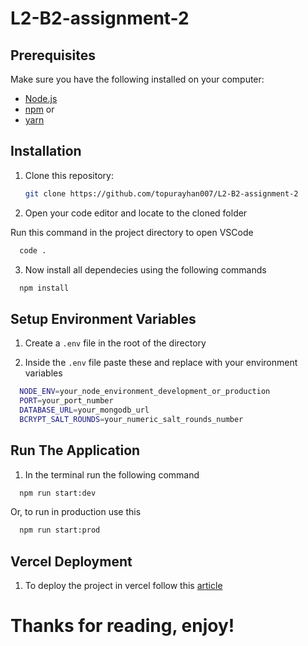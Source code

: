 # L2-B2-assignment-2

## Prerequisites

Make sure you have the following installed on your computer:

- [Node.js](https://nodejs.org/)
- [npm](https://www.npmjs.com/)
  or
- [yarn](https://classic.yarnpkg.com/lang/en/docs/install/)

## Installation

1. Clone this repository:

   ```bash
   git clone https://github.com/topurayhan007/L2-B2-assignment-2
   ```

2. Open your code editor and locate to the cloned folder

Run this command in the project directory to open VSCode

  ```bash (use it to open in VSCode)
    code .
  ```

3. Now install all dependecies using the following commands

  ```bash
    npm install
  ```

## Setup Environment Variables

1. Create a `.env` file in the root of the directory

2. Inside the `.env` file paste these and replace with your environment variables

  ```bash
    NODE_ENV=your_node_environment_development_or_production
    PORT=your_port_number
    DATABASE_URL=your_mongodb_url
    BCRYPT_SALT_ROUNDS=your_numeric_salt_rounds_number
  ```

## Run The Application

1. In the terminal run the following command

  ```bash
    npm run start:dev
  ```

Or, to run in production use this

  ```bash
    npm run start:prod
  ```

## Vercel Deployment

1. To deploy the project in vercel follow this [article](https://shadowsmith.com/thoughts/how-to-deploy-an-express-api-to-vercel)

# Thanks for reading, enjoy!
